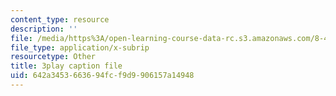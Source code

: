 ```yaml
---
content_type: resource
description: ''
file: /media/https%3A/open-learning-course-data-rc.s3.amazonaws.com/8-422-atomic-and-optical-physics-ii-spring-2013/642a3453663694fcf9d9906157a14948_zfBXJQ-i6p8.srt
file_type: application/x-subrip
resourcetype: Other
title: 3play caption file
uid: 642a3453-6636-94fc-f9d9-906157a14948
---
```

